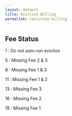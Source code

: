 ```yaml
---
layout: default
title: Eviction Billing
permalink: /eviction-billing
---
```


## Fee Status 
  
1
: Do not auto-run eviction

5
: Missing Fee 2 & 3

8
: Missing Fee 1 & 3

11
: Missing Fee 1 & 2

13
: Missing Fee 3

16
: Missing Fee 2

19
: Missing Fee 1

